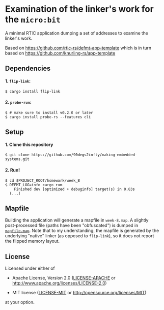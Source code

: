 # Examination of the linker's work for the `micro:bit`

A minimal RTIC application dumping a set of addresses to examine the linker's work.

Based on https://github.com/rtic-rs/defmt-app-template which is in turn based on https://github.com/knurling-rs/app-template

## Dependencies

#### 1. `flip-link`:

```console
$ cargo install flip-link
```

#### 2. `probe-run`:

``` console
$ # make sure to install v0.2.0 or later
$ cargo install probe-rs --features cli
```

## Setup

#### 1. Clone this repository

``` console
$ git clone https://github.com/90degs2infty/making-embedded-systems.git
```

#### 2. Run!

``` console
$ cd $PROJECT_ROOT/homework/week_8
$ DEFMT_LOG=info cargo run
    Finished dev [optimized + debuginfo] target(s) in 0.03s
  (...)
```

## Mapfile

Building the application will generate a mapfile in `week-8.map`.
A slightly post-processed file (paths have been "obfuscated") is dumped in [`mapfile.map`](mapfile.map).
Note that to my understanding, the mapfile is generated by the underlying "native" linker (as opposed to `flip-link`), so it does not report the flipped memory layout.

## License

Licensed under either of

- Apache License, Version 2.0 ([LICENSE-APACHE](LICENSE-APACHE) or
  http://www.apache.org/licenses/LICENSE-2.0)

- MIT license ([LICENSE-MIT](LICENSE-MIT) or http://opensource.org/licenses/MIT)

at your option.

